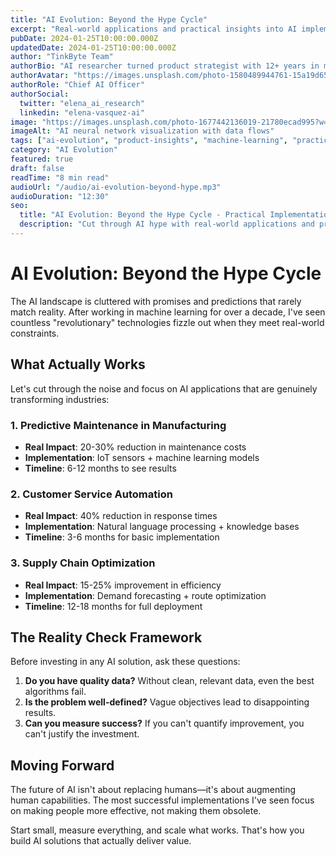 ```yaml
---
title: "AI Evolution: Beyond the Hype Cycle"
excerpt: "Real-world applications and practical insights into AI implementation. What actually works when you strip away the marketing buzz."
pubDate: 2024-01-25T10:00:00.000Z
updatedDate: 2024-01-25T10:00:00.000Z
author: "TinkByte Team"
authorBio: "AI researcher turned product strategist with 12+ years in machine learning"
authorAvatar: "https://images.unsplash.com/photo-1580489944761-15a19d654956?w=100&h=100&fit=crop&crop=face"
authorRole: "Chief AI Officer"
authorSocial:
  twitter: "elena_ai_research"
  linkedin: "elena-vasquez-ai"
image: "https://images.unsplash.com/photo-1677442136019-21780ecad995?w=800&h=600&fit=crop&crop=edges"
imageAlt: "AI neural network visualization with data flows"
tags: ["ai-evolution", "product-insights", "machine-learning", "practical-ai"]
category: "AI Evolution"
featured: true
draft: false
readTime: "8 min read"
audioUrl: "/audio/ai-evolution-beyond-hype.mp3"
audioDuration: "12:30"
seo:
  title: "AI Evolution: Beyond the Hype Cycle - Practical Implementation Guide"
  description: "Cut through AI hype with real-world applications and practical insights from 12+ years of machine learning experience."
---
```


# AI Evolution: Beyond the Hype Cycle

The AI landscape is cluttered with promises and predictions that rarely match reality. After working in machine learning for over a decade, I've seen countless "revolutionary" technologies fizzle out when they meet real-world constraints.

## What Actually Works

Let's cut through the noise and focus on AI applications that are genuinely transforming industries:

### 1. Predictive Maintenance in Manufacturing
- **Real Impact**: 20-30% reduction in maintenance costs
- **Implementation**: IoT sensors + machine learning models
- **Timeline**: 6-12 months to see results

### 2. Customer Service Automation
- **Real Impact**: 40% reduction in response times
- **Implementation**: Natural language processing + knowledge bases
- **Timeline**: 3-6 months for basic implementation

### 3. Supply Chain Optimization
- **Real Impact**: 15-25% improvement in efficiency
- **Implementation**: Demand forecasting + route optimization
- **Timeline**: 12-18 months for full deployment

## The Reality Check Framework

Before investing in any AI solution, ask these questions:

1. **Do you have quality data?** Without clean, relevant data, even the best algorithms fail.
2. **Is the problem well-defined?** Vague objectives lead to disappointing results.
3. **Can you measure success?** If you can't quantify improvement, you can't justify the investment.

## Moving Forward

The future of AI isn't about replacing humans—it's about augmenting human capabilities. The most successful implementations I've seen focus on making people more effective, not making them obsolete.

Start small, measure everything, and scale what works. That's how you build AI solutions that actually deliver value.